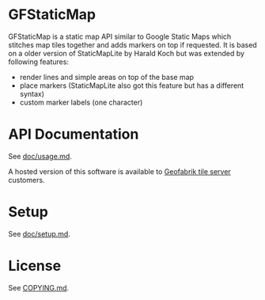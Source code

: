 # GFStaticMap

GFStaticMap is a static map API similar to Google Static Maps which stitches map
tiles together and adds markers on top if requested. It is based on a older version
of StaticMapLite by Harald Koch but was extended by following features:

* render lines and simple areas on top of the base map
* place markers (StaticMapLite also got this feature but has a different syntax)
* custom marker labels (one character)

# API Documentation

See [doc/usage.md](doc/usage.md).

A hosted version of this software is available to [Geofabrik tile server](https://www.geofabrik.de/en/maps/rastertiles.html) customers.

# Setup

See [doc/setup.md](doc/setup.md).


# License

See [COPYING.md](COPYING.md).
